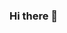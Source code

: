 <meta name="google-site-verification" content="vO-UzjZBCLa-_IDzrqH1F0hP5WVnuCCL_oxAmN9Y020" />

### Hi there 👋

<!--
**LennartSchuermann/LennartSchuermann** is a ✨ _special_ ✨ repository because its `README.md` (this file) appears on your GitHub profile.

Here are some ideas to get you started:

- 🔭 I’m currently working on ...
- 🌱 I’m currently learning ...
- 👯 I’m looking to collaborate on ...
- 🤔 I’m looking for help with ...
- 💬 Ask me about ...
- 📫 How to reach me: ...
- 😄 Pronouns: ...
- ⚡ Fun fact: ...
-->

